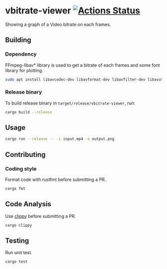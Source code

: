 # vbitrate-viewer [![Actions Status](https://github.com/takehirokj/vbitrate-viewer/workflows/vbitrate-viewer/badge.svg)](https://github.com/takehirokj/vbitrate-viewer/actions)

Showing a graph of a Video bitrate on each frames.

## Building
### Dependency
FFmpeg-libav* library is used to get a bitrate of each frames and some font library for plotting.
```sh
sudo apt install libavcodec-dev libavformat-dev libavfilter-dev libavutil-dev libfontconfig1-dev
```

### Release binary
To build release binary in `target/release/vbitrate-viewer`, run:

```sh
cargo build --release
```

## Usage
```sh
cargo run --release -- -i input.mp4 -o output.png
```

## Contributing
### Coding style
Format code with rustfmt before submitting a PR.
```sh
cargo fmt
```

## Code Analysis
Use [clippy](https://github.com/rust-lang/rust-clippy) before submitting a PR.
```sh
cargo clippy
```

## Testing
Run unit test.
```sh
cargo test
```


